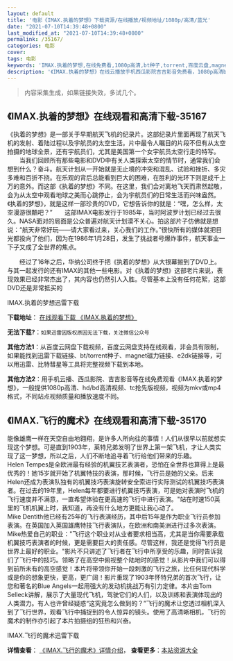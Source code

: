 ```yaml
---
layout: default
title: '电影《IMAX.执着的梦想》下载资源/在线播放/视频地址/1080p/高清/蓝光'
date: "2021-07-10T14:39:48+0800"
last_modified_at: "2021-07-10T14:39:48+0800"
permalink: /35167/
categories: 电影
cover:
tags: 电影
keywords: 'IMAX.执着的梦想,在线免费看,1080p高清,bt种子,torrent,百度云盘,magnet,磁力链,迅雷下载资源'
description: '《IMAX.执着的梦想》在线云播放手机西瓜影院吉吉影音免费看，1080p高清bd/hd未删减完整版和tc抢先枪版，mkv/mp4格式，附带bt/torrent种子、magnet/磁力链、百度云盘、网盘资源迅雷下载链接'
---
```


>内容采集生成，如果链接失效，多试几个。


## 《IMAX.执着的梦想》在线观看和高清下载-35167

《执着的梦想》是一部关于早期航天飞机的纪录片。这部纪录片里面再现了航天飞机的发射、着陆过程以及宇航员的太空生活。片中最令人瞩目的片段不但有从太空拍摄的地球全景，还有宇航员们，尤其是美国第一个女宇航员太空行走的特写。<br />　　当我们回顾所有那些电影和DVD中有关人类探索太空的情节时，通常我们会想到什么？奋斗。航天计划从一开始就是无止境的冲突和混乱、试验和挫折、多灾多难和百折不挠。在乐观的背后总能看到巨大的困难，在胜利的光环下则是成千上万的意外。而这部《执着的梦想》不同。在这里，我们会对离地飞天而肃然起敬，会为从太空中观看地球之美而心跳停止，会为宇航员们的日常生活而兴味盎然。《执着的梦想》，就是这样一部珍贵的DVD，它想告诉你的就是：“嘿，怎么样，太空漫游很酷吧？”　　这部IMAX电影发行于1985年，当时阿波罗计划已经过去很久。NASA面对的局面是公众普遍对航天计划漠不关心。拍这部片子仿佛就是想说：&ldquo;航天非常好玩——请大家看过来，关心我们的工作。&rdquo;很快所有的媒体就把目光都投向了他们，因为在1986年1月28日，发生了挑战者号爆炸事件，航天事业一下子又成了全世界的焦点。</p>　　经过了16年之后，华纳公司终于把《执着的梦想》从大银幕搬到了DVD上。与其一起发行的还有IMAX的其他一些电影。对《执着的梦想》这部老片来说，表现效果已经非常杰出了，其内容也仍然引人入胜。尽管基本上没有任何花絮，这部DVD还是非常抵买的</p>


IMAX.执着的梦想迅雷下载

**下载地址**： [在线观看下载 《IMAX.执着的梦想》](https://www.993dy.com//vod-detail-id-13810.html) 


**无法下载?**：`如果迅雷因版权原因无法下载，关注微信公众号 `

**其他方法1**：从百度云网盘下载视频，百度云网盘支持在线观看，非会员有限制，如果能找到迅雷下载链接、bt/torrent种子、magnet磁力链接、e2dk链接等，可以用迅雷、比特彗星等工具将完整视频下载到本地。

**其他方法2**：用手机云播、西瓜影院、吉吉影音等在线免费观看《IMAX.执着的梦想》，一般提供1080p高清、hd/bd高清视频、tc抢先版视频，视频为mkv或mp4格式，不同站点视频质量和播放速度不同。


## 《IMAX.飞行的魔术》在线观看和高清下载-35170

能像雄鹰一样在天空自由地翱翔，是许多人所向往的事情！人们从很早以前就想实现这个梦想。可是直到1903年，莱特兄弟发明了世界上第一架飞机，才让人类实现了这一梦想，所以之后，人们不断地追寻着飞行给他们带来的乐趣。<br />Helen Tempes是全欧洲最有经验的机翼技艺表演者，恐怕在全世界也算得上是最优秀的！她15岁就开始了机翼特技的表演，那时候，飞行员是她的父亲。后来Helen还成为表演队独有的机翼技巧表演旋转安全索进行实际测试的机翼技巧表演者。在过去的19年里，Helen每年都要进行机翼技巧表演，可是她对表演时飞机的飞行速度并不满意，一直希望体验在更高速的飞行中进行表演。"站在时速150英里的飞机机翼上时，我知道，再没有什么地方更能让我心动了。<br />Mike Dentith他已经有25年的飞行表演经历，其中后15年是作为职业飞行员参加表演。在英国加入英国雄鹰特技飞行表演队，在欧洲和南美洲进行过多次表演。Mike热爱自己的职业："飞行这个职业对从业者要求相当高，尤其是当你需要承载机翼技巧表演者的时候，更是需要巨大的责任感。尽管这样，我还是觉得飞行员是世界上最好的职业。"影片不只讲述了飞行者在飞行中所享受的乐趣，同时告诉我们了飞行中的技巧。领略了在高空中俯视整个陆地时的感觉！从影片中我们可以得到前所未有的高空感觉！本片将带领你开始一段刺激的飞行之旅，比任何现代科学或是你的想象更快，更高，更广阔！影片重现了1903年怀特兄弟的首次飞行，让您和著名的Blue Angels一起用强大的发动机挑战万有引力定律。本片由Tom Selleck讲解，展示了大量现代飞机，驾驶它们的人们，以及训练和表演体现出的人类潜力。有人也许曾经疑惑&ldquo;这究竟怎么做到的？”飞行的魔术让您透过相机深入到了飞行世界，观看飞行中捕捉到的令人惊异的镜头。使用了高清晰相机，飞行的魔术的制作亦引起了本片拍摄组的狂热和兴奋。<br />


IMAX.飞行的魔术迅雷下载

**详情查看**： [《IMAX.飞行的魔术》详情介绍](/movie/35170/)， **查看更多**：[本站资源大全](/movie/t/all/)

